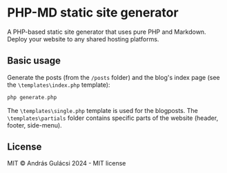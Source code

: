 # PHP-MD static site generator

A PHP-based static site generator that uses pure PHP and Markdown. Deploy your website to any shared hosting platforms.

## Basic usage

Generate the posts (from the `/posts` folder) and the blog's index page (see the `\templates\index.php` template):

```php
php generate.php
```

The `\templates\single.php` template is used for the blogposts.
The `\templates\partials` folder contains specific parts of the website (header, footer, side-menu).

## License

MIT © András Gulácsi 2024 - MIT license